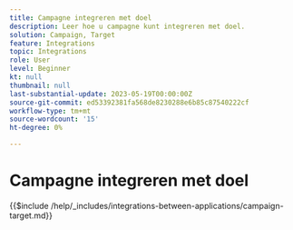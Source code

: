 ```yaml
---
title: Campagne integreren met doel
description: Leer hoe u campagne kunt integreren met doel.
solution: Campaign, Target
feature: Integrations
topic: Integrations
role: User
level: Beginner
kt: null
thumbnail: null
last-substantial-update: 2023-05-19T00:00:00Z
source-git-commit: ed53392381fa568de8230288e6b85c87540222cf
workflow-type: tm+mt
source-wordcount: '15'
ht-degree: 0%

---
```



# Campagne integreren met doel

{{$include /help/_includes/integrations-between-applications/campaign-target.md}}

